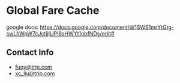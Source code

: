 # Global Fare Cache
google docs: https://docs.google.com/document/d/1SWS1mrYtGtg-swLbWpW7cJctjjIUPI8sHWYt1obfNDs/edit#

## Contact Info
* fuqy@trip.com
* xc_liu@trip.com
